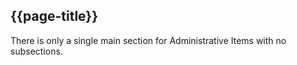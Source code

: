 ## {{page-title}}

There is only a single main section for Administrative Items with no subsections.